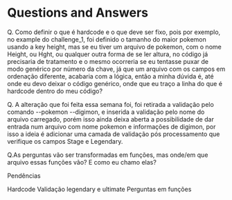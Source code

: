 # Questions and Answers

Q. Como definir o que é hardcode e o que deve ser fixo, pois por exemplo, no example do challenge_1, foi definido o tamanho do maior pokemon usando a key height, mas se eu tiver um arquivo de pokemon, com o nome Height, ou Hght, ou qualquer outra forma de se ler altura, no código já precisaria de tratamento e o mesmo ocorreria se eu tentasse puxar de modo genérico por número da chave, já que um arquivo com os campos em ordenação diferente, acabaria com a lógica, então a minha dúvida é, até onde eu devo deixar o código genérico, onde que eu traço a linha do que é hardcode dentro do meu código?

Q. A alteração que foi feita essa semana foi, foi retirada a validação pelo comando --pokemon --digimon, e inserida a validação pelo nome do arquivo carregado, porém isso ainda deixa aberta a possibilidade de dar entrada num arquivo com nome pokemon e informações de digimon, por isso a ideia é adicionar uma camada de validação pós processamento que verifique os campos Stage e Legendary.

Q.As perguntas vão ser transformadas em funções, mas onde/em que arquivo essas funções vão? E como eu chamo elas?


Pendências

Hardcode
Validação legendary e ultimate
Perguntas em funções

